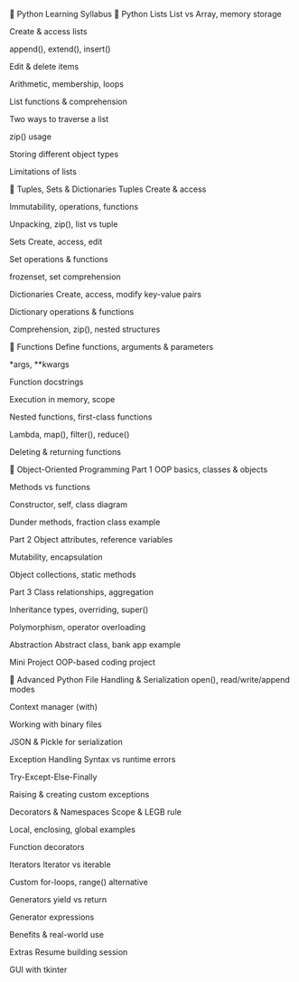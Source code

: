 📘 Python Learning Syllabus
🔹 Python Lists
List vs Array, memory storage

Create & access lists

append(), extend(), insert()

Edit & delete items

Arithmetic, membership, loops

List functions & comprehension

Two ways to traverse a list

zip() usage

Storing different object types

Limitations of lists

🔹 Tuples, Sets & Dictionaries
Tuples
Create & access

Immutability, operations, functions

Unpacking, zip(), list vs tuple

Sets
Create, access, edit

Set operations & functions

frozenset, set comprehension

Dictionaries
Create, access, modify key-value pairs

Dictionary operations & functions

Comprehension, zip(), nested structures

🔹 Functions
Define functions, arguments & parameters

*args, **kwargs

Function docstrings

Execution in memory, scope

Nested functions, first-class functions

Lambda, map(), filter(), reduce()

Deleting & returning functions

🔹 Object-Oriented Programming
Part 1
OOP basics, classes & objects

Methods vs functions

Constructor, self, class diagram

Dunder methods, fraction class example

Part 2
Object attributes, reference variables

Mutability, encapsulation

Object collections, static methods

Part 3
Class relationships, aggregation

Inheritance types, overriding, super()

Polymorphism, operator overloading

Abstraction
Abstract class, bank app example

Mini Project
OOP-based coding project

🔹 Advanced Python
File Handling & Serialization
open(), read/write/append modes

Context manager (with)

Working with binary files

JSON & Pickle for serialization

Exception Handling
Syntax vs runtime errors

Try-Except-Else-Finally

Raising & creating custom exceptions

Decorators & Namespaces
Scope & LEGB rule

Local, enclosing, global examples

Function decorators

Iterators
Iterator vs iterable

Custom for-loops, range() alternative

Generators
yield vs return

Generator expressions

Benefits & real-world use

Extras
Resume building session

GUI with tkinter

